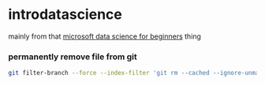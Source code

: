 # introdatascience
mainly from that [microsoft data science for beginners](https://github.com/microsoft/Data-Science-For-Beginners/tree/main) thing


### permanently remove file from git
```bash
git filter-branch --force --index-filter 'git rm --cached --ignore-unmatch metadata.csv.zip' --prune-empty --tag-name-filter cat -- --all
```
